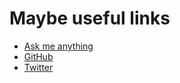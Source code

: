 # Maybe useful links

- [Ask me anything](https://github.com/NormanPerrin/nperrin/issues)
- [GitHub](https://github.com/normanperrin/)
- [Twitter](https://twitter.com/normanperrinok/)
